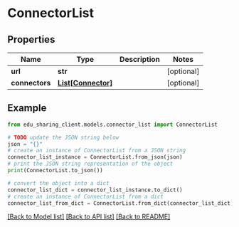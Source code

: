 # ConnectorList


## Properties

Name | Type | Description | Notes
------------ | ------------- | ------------- | -------------
**url** | **str** |  | [optional] 
**connectors** | [**List[Connector]**](Connector.md) |  | [optional] 

## Example

```python
from edu_sharing_client.models.connector_list import ConnectorList

# TODO update the JSON string below
json = "{}"
# create an instance of ConnectorList from a JSON string
connector_list_instance = ConnectorList.from_json(json)
# print the JSON string representation of the object
print(ConnectorList.to_json())

# convert the object into a dict
connector_list_dict = connector_list_instance.to_dict()
# create an instance of ConnectorList from a dict
connector_list_from_dict = ConnectorList.from_dict(connector_list_dict)
```
[[Back to Model list]](../README.md#documentation-for-models) [[Back to API list]](../README.md#documentation-for-api-endpoints) [[Back to README]](../README.md)


